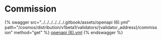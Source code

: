 # Commission

{% swagger src="../../../../../../.gitbook/assets/openapi (6).yml" path="/cosmos/distribution/v1beta1/validators/{validator_address}/commission" method="get" %}
[openapi (6).yml](<../../../../../../.gitbook/assets/openapi (6).yml>)
{% endswagger %}
